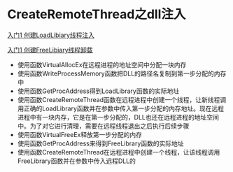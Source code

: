 # CreateRemoteThread之dll注入

[入门1 创建LoadLibiary线程注入](CreateRemoteThread%E4%B9%8Bdll%E6%B3%A8%E5%85%A5%2038ffbc9ee1c148968fd9f87ef23e0967/%E5%85%A5%E9%97%A81%20%E5%88%9B%E5%BB%BALoadLibiary%E7%BA%BF%E7%A8%8B%E6%B3%A8%E5%85%A5%20ceda0f3bcc834c1aa72b31a4711205a6.md)

[入门1 创建FreeLibiary线程卸载](CreateRemoteThread%E4%B9%8Bdll%E6%B3%A8%E5%85%A5%2038ffbc9ee1c148968fd9f87ef23e0967/%E5%85%A5%E9%97%A81%20%E5%88%9B%E5%BB%BAFreeLibiary%E7%BA%BF%E7%A8%8B%E5%8D%B8%E8%BD%BD%2092aea4c6b8ec48b49d564c6b3111920a.md)

- 使用函数VirtualAllocEx在远程进程的地址空间中分配一块内存
- 使用函数WriteProcessMemory函数把DLL的路径名复制到第一步分配的内存中
- 使用函数GetProcAddress得到LoadLibrary函数的实际地址
- 使用函数CreateRemoteThread函数在远程进程中创建一个线程，让新线程调用正确的LoadLibrary函数并在参数中传入第一步分配的内存地址。现在远程进程中有一块内存，它是在第一步分配的，DLL也还在远程进程的地址空间中。为了对它进行清理，需要在远程线程退出之后执行后续步骤
- 使用函数VirtualFreeEx释放第一步分配的内存
- 使用函数GetProcAddress来得到FreeLibrary函数的实际地址
- 使用函数CreateRemoteThread在远程进程中创建一个线程，让该线程调用FreeLibrary函数并在参数中传入远程DLL的
